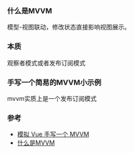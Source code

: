 
### 什么是MVVM
模型-视图联动，修改状态直接影响视图展示。

### 本质
观察者模式或者发布订阅模式

### 手写一个简易的MVVM小示例
mvvm实质上是一个发布订阅模式

### 参考
- [模拟 Vue 手写一个 MVVM](https://juejin.im/post/6844903645754949646)  
- [什么是MVVM](https://segmentfault.com/a/1190000010756245)  